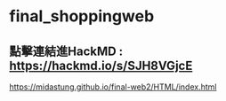 # final_shoppingweb
## 點擊連結進HackMD : https://hackmd.io/s/SJH8VGjcE
 
https://midastung.github.io/final-web2/HTML/index.html
